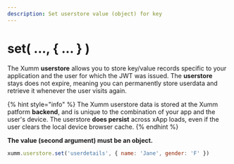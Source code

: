 ```yaml
---
description: Set userstore value (object) for key
---
```


# set( ..., { ... } )

The Xumm **userstore** allows you to store key/value records specific to your application and the user for which the JWT was issued. The **userstore** stays does not expire, meaning you can permanently store userdata and retrieve it whenever the user visits again.

{% hint style="info" %}
The Xumm userstore data is stored at the Xumm patform **backend**, and is unique to the combination of your app and the user's device. The userstore **does persist** across xApp loads, even if the user clears the local device browser cache.&#x20;
{% endhint %}

**The value (second argument) must be an object.**

```javascript
xumm.userstore.set('userdetails', { name: 'Jane', gender: 'F' })
```
